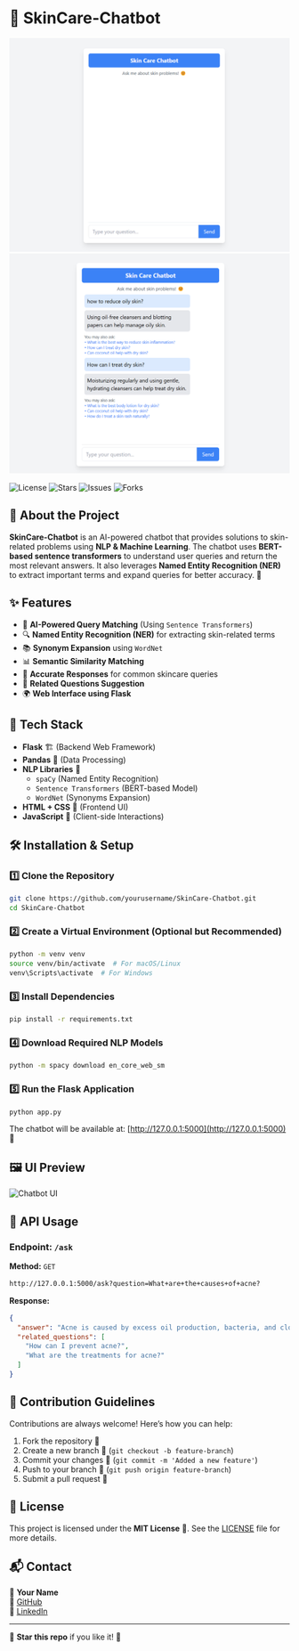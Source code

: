 # 🌿 SkinCare-Chatbot

![Chatbot Demo](./images/1.png)
![Skincare AI](./images/2.png)

![License](https://img.shields.io/github/license/yourusername/SkinCare-Chatbot?color=blue) ![Stars](https://img.shields.io/github/stars/yourusername/SkinCare-Chatbot?style=social) ![Issues](https://img.shields.io/github/issues/yourusername/SkinCare-Chatbot) ![Forks](https://img.shields.io/github/forks/yourusername/SkinCare-Chatbot?style=social)

## 🏥 About the Project
**SkinCare-Chatbot** is an AI-powered chatbot that provides solutions to skin-related problems using **NLP & Machine Learning**. The chatbot uses **BERT-based sentence transformers** to understand user queries and return the most relevant answers. It also leverages **Named Entity Recognition (NER)** to extract important terms and expand queries for better accuracy. 🚀

## ✨ Features
- 🤖 **AI-Powered Query Matching** (Using `Sentence Transformers`)
- 🔍 **Named Entity Recognition (NER)** for extracting skin-related terms
- 📚 **Synonym Expansion** using `WordNet`
- 📊 **Semantic Similarity Matching**
- 🏥 **Accurate Responses** for common skincare queries
- 📌 **Related Questions Suggestion**
- 🌍 **Web Interface using Flask**

## 🚀 Tech Stack
- **Flask** 🏗️ (Backend Web Framework)
- **Pandas** 🐼 (Data Processing)
- **NLP Libraries** 🧠
  - `spaCy` (Named Entity Recognition)
  - `Sentence Transformers` (BERT-based Model)
  - `WordNet` (Synonyms Expansion)
- **HTML + CSS** 🎨 (Frontend UI)
- **JavaScript** 📝 (Client-side Interactions)

## 🛠 Installation & Setup
### 1️⃣ Clone the Repository
```sh
git clone https://github.com/yourusername/SkinCare-Chatbot.git
cd SkinCare-Chatbot
```

### 2️⃣ Create a Virtual Environment (Optional but Recommended)
```sh
python -m venv venv
source venv/bin/activate  # For macOS/Linux
venv\Scripts\activate  # For Windows
```

### 3️⃣ Install Dependencies
```sh
pip install -r requirements.txt
```

### 4️⃣ Download Required NLP Models
```sh
python -m spacy download en_core_web_sm
```

### 5️⃣ Run the Flask Application
```sh
python app.py
```

The chatbot will be available at: [http://127.0.0.1:5000](http://127.0.0.1:5000) 🚀

## 🖼 UI Preview
![Chatbot UI](images/chatbot_ui.png)

## 📌 API Usage
### Endpoint: `/ask`
**Method:** `GET`
```sh
http://127.0.0.1:5000/ask?question=What+are+the+causes+of+acne?
```
**Response:**
```json
{
  "answer": "Acne is caused by excess oil production, bacteria, and clogged hair follicles.",
  "related_questions": [
    "How can I prevent acne?",
    "What are the treatments for acne?"
  ]
}
```

## 🤝 Contribution Guidelines
Contributions are always welcome! Here’s how you can help:
1. Fork the repository 🍴
2. Create a new branch 🔀 (`git checkout -b feature-branch`)
3. Commit your changes 💾 (`git commit -m 'Added a new feature'`)
4. Push to your branch 🚀 (`git push origin feature-branch`)
5. Submit a pull request 📌

## 📜 License
This project is licensed under the **MIT License** 📜. See the [LICENSE](LICENSE) file for more details.

## 📬 Contact
📩 **Your Name**  
🔗 [GitHub](https://github.com/JiteshShelke/Jtxmaster)  
🔗 [LinkedIn](https://www.linkedin.com/in/jitesh-shelke-702745286/)  

---
🌟 **Star this repo** if you like it! 🚀

